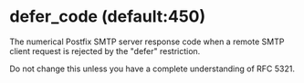 # defer_code (default:450) 


The numerical Postfix SMTP server response code when a remote SMTP
client request is rejected by the "defer" restriction.



Do not change this unless you have a complete understanding of RFC 5321.



